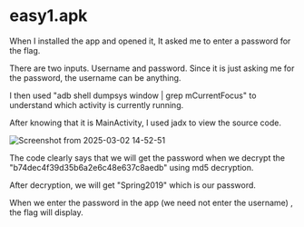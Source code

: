 # easy1.apk
When I installed the app and opened it, It asked me to enter a password for the flag.

There are two inputs. Username and password. Since it is just asking me for the password, the username can be anything.

I then used "adb shell dumpsys window | grep mCurrentFocus" to understand which activity is currently running. 

After knowing that it is MainActivity, I used jadx to view the source code.

![Screenshot from 2025-03-02 14-52-51](https://github.com/user-attachments/assets/7020f7a3-8af8-4b83-a512-3c7813547a82)

The code clearly says that we will get the password when we decrypt the "b74dec4f39d35b6a2e6c48e637c8aedb" using md5 decryption.

After decryption, we will get "Spring2019" which is our password. 

When we enter the password in the app (we need not enter the username) , the flag will display.
